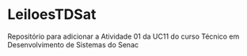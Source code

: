 # LeiloesTDSat
Repositório para adicionar a Atividade 01 da UC11 do curso Técnico em Desenvolvimento de Sistemas do Senac
